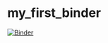 # my_first_binder


[![Binder](https://mybinder.org/badge_logo.svg)](https://mybinder.org/v2/gh/robertn01/my_first_binder.git/HEAD)
